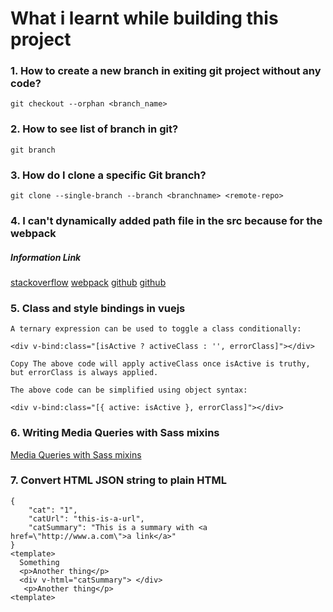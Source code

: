 # What i learnt while building this project

### 1. How to create a new branch in exiting git project without any code?
```
git checkout --orphan <branch_name>
```
### 2. How to see list of branch in git?
```
git branch
```
### 3. How do I clone a specific Git branch?
```
git clone --single-branch --branch <branchname> <remote-repo>
```

### 4. I can't dynamically added path file in the src because for the webpack

##### Information Link
[stackoverflow](https://stackoverflow.com/questions/56624817/passing-and-binding-img-src-from-props-in-vue-js)
[webpack](https://webpack.js.org/guides/dependency-management/#requirecontext)
[github](https://github.com/webpack/webpack/issues/4921)
[github](https://github.com/vuejs/vue-loader/issues/896#issuecomment-316697682)

### 5. Class and style bindings in vuejs
```
A ternary expression can be used to toggle a class conditionally:

<div v-bind:class="[isActive ? activeClass : '', errorClass]"></div>

Copy The above code will apply activeClass once isActive is truthy, but errorClass is always applied.

The above code can be simplified using object syntax:

<div v-bind:class="[{ active: isActive }, errorClass]"></div>
```

### 6. Writing Media Queries with Sass mixins
[Media Queries with Sass mixins](https://itnext.io/writing-media-queries-with-sass-mixins-3ea591ea3ea4)

### 7. Convert HTML JSON string to plain HTML
```
{
    "cat": "1",
    "catUrl": "this-is-a-url",
    "catSummary": "This is a summary with <a href=\"http://www.a.com\">a link</a>"
}
<template>
  Something
  <p>Another thing</p>
  <div v-html="catSummary"> </div>
   <p>Another thing</p>
<template>
```